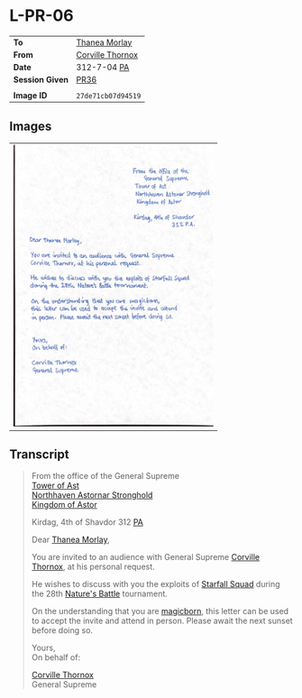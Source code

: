 # L-PR-06

|||
| --- | --- |
| **To** | [Thanea Morlay](../characters/thanea-morlay.md) | letter.1
| **From** | [Corville Thornox](../characters/corville-thornox.md) |
| **Date** | 312-7-04 [PA](../history/calendars/astorian-calendar.md) |
| **Session Given** | [PR36](../sessions/PR36.md) |
|||
| **Image ID** | `27de71cb07d94519` |

## Images

||
|:---:|
| <img src="https://raw.githubusercontent.com/jesskelsall/astarus-images/main/letters/27de71cb07d94519.jpg" height="500" /> |

## Transcript

> From the office of the General Supreme  
> [Tower of Ast](../places/buildings/government/tower-of-ast.md)  
> [Northhaven Astornar Stronghold](../places/settlements/strongholds/northhaven-astornar-stronghold.md)  
> [Kingdom of Astor](../civilisations/kingdom-of-astor/kingdom-of-astor.md)
>
> Kirdag, 4th of Shavdor 312 [PA](../history/calendars/astorian-calendar.md)
>
> Dear [Thanea Morlay](../characters/thanea-morlay.md),
>
> You are invited to an audience with General Supreme [Corville Thornox](../characters/corville-thornox.md), at his personal request.
>
> He wishes to discuss with you the exploits of [Starfall Squad](../organisations/government/astorrel/squads/starfall-squad.md) during the 28th [Nature's Battle](../mechanics/roleplay/natures-battle.md) tournament.
>
> On the understanding that you are [magicborn](../civilisations/kingdom-of-astor/magicborn.md), this letter can be used to accept the invite and attend in person. Please await the next sunset before doing so.
>
> Yours,  
> On behalf of:
>
> [Corville Thornox](../characters/corville-thornox.md)  
> General Supreme
